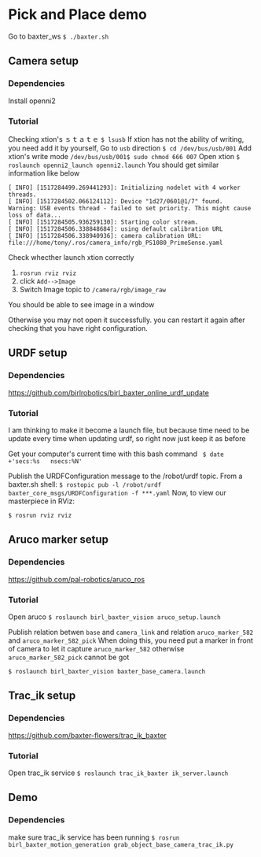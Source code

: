 ﻿# Pick and Place demo
Go to baxter_ws
`$ ./baxter.sh`
## Camera setup
###  Dependencies
Install openni2
### Tutorial
Checking xtion's ｓｔａｔｅ
`$ lsusb`
If xtion has not the ability of writing, you need add it by yourself, Go to `usb` direction 
`$ cd /dev/bus/usb/001`
Add xtion's write mode 
`/dev/bus/usb/001$ sudo chmod 666 007`
Open xtion
`$ roslaunch openni2_launch openni2.launch`
You should get similar information like below

    [ INFO] [1517284499.269441293]: Initializing nodelet with 4 worker threads.
    [ INFO] [1517284502.066124112]: Device "1d27/0601@1/7" found.
    Warning: USB events thread - failed to set priority. This might cause loss of data...
    [ INFO] [1517284505.936259130]: Starting color stream.
    [ INFO] [1517284506.338848684]: using default calibration URL
    [ INFO] [1517284506.338940936]: camera calibration URL: file:///home/tony/.ros/camera_info/rgb_PS1080_PrimeSense.yaml
Check whecther launch xtion correctly
1. `rosrun rviz rviz `
2. click `Add-->Image`
3. Switch Image topic to `/camera/rgb/image_raw`

You should be able to see image in a  window

Otherwise you may not open it successfully. you can restart it again after checking that you have right configuration.

## URDF setup
###  Dependencies
https://github.com/birlrobotics/birl_baxter_online_urdf_update

### Tutorial
I am thinking to make it become a launch file, but because time need to be update every time when updating urdf, so right now just keep it as before

 Get your computer's current time with this bash command
` $ date +'secs:%s   nsecs:%N'`

 Publish the URDFConfiguration message to the /robot/urdf topic. From a baxter.sh shell: 
 `$ rostopic pub -l /robot/urdf baxter_core_msgs/URDFConfiguration -f ***.yaml`
Now, to view our masterpiece in RViz: 

`$ rosrun rviz rviz`

## Aruco marker setup
###  Dependencies
https://github.com/pal-robotics/aruco_ros

### Tutorial
Open aruco
`$ roslaunch birl_baxter_vision aruco_setup.launch`

Publish relation betwen `base` and `camera_link` and relation `aruco_marker_582` and `aruco_marker_582_pick`  When doing this, you need put a marker in front of camera to let it capture `aruco_marker_582`  otherwise `aruco_marker_582_pick`  cannot  be got

`$ roslaunch birl_baxter_vision baxter_base_camera.launch`

##  Trac_ik setup
###  Dependencies
https://github.com/baxter-flowers/trac_ik_baxter
### Tutorial
Open trac_ik service
`$ roslaunch trac_ik_baxter ik_server.launch`

## Demo
###  Dependencies
make sure trac_ik service has been running
`$ rosrun birl_baxter_motion_generation grab_object_base_camera_trac_ik.py`
